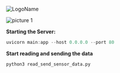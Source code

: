 ![LogoName](https://cdn.discordapp.com/attachments/535882543644540971/971766721532792872/Logo.png)


![picture 1](https://cdn.discordapp.com/attachments/535882543644540971/971767079894126642/unknown.png)  




**Starting the Server:**

```js
uvicorn main:app --host 0.0.0.0 --port 80
```

**Start reading and sending the data**

```bash
python3 read_send_sensor_data.py
```
